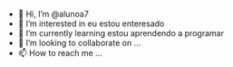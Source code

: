 - 👋 Hi, I’m @alunoa7
- 👀 I’m interested in eu estou enteresado
- 🌱 I’m currently learning estou aprendendo a programar
- 💞️ I’m looking to collaborate on ...
- 📫 How to reach me ...

<!---
alunoa7/alunoa7 is a ✨ special ✨ repository because its `README.md` (this file) appears on your GitHub profile.
You can click the Preview link to take a look at your changes.
--->
